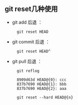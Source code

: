 ## git reset几种使用
+ git add 后退 ：
  ```git
    git reset HEAD
  ```

+ git commit 后退 ：
  ```git
    git reset HEAD^
  ```

+ git pull 后退 ：
  ```git
    git reflog
    
    8909d63d HEAD@{0}: ccc
    837b7690 HEAD@{1}: bbb
    837b7690 HEAD@{2}: aaa
    
    git reset --hard HEAD@{n}
  ```
  
